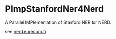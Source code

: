 PImpStanfordNer4Nerd
=======
A Parallel IMPlementation of Stanford NER for NERD.

see [nerd.eurecom.fr](http://nerd.eurecom.fr)
